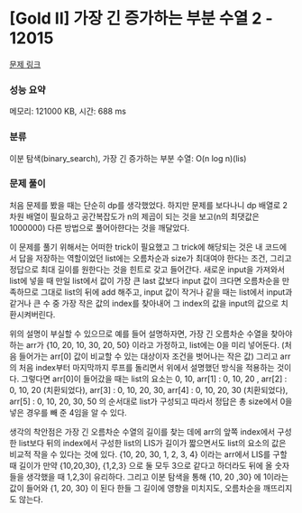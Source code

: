 # [Gold II] 가장 긴 증가하는 부분 수열 2 - 12015 

[문제 링크](https://www.acmicpc.net/problem/12015) 

### 성능 요약

메모리: 121000 KB, 시간: 688 ms

### 분류

이분 탐색(binary_search), 가장 긴 증가하는 부분 수열: O(n log n)(lis)

### 문제 풀이

<p> 처음 문제를 봤을 때는 단순히 dp를 생각했었다. 하지만 문제를 보다나니 dp 배열로 2차원 배열이 필요하고 공간복잡도가 n의 제곱이 되는 것을 보고(n의 최댓값은 1000000) 다른 방법으로 풀어아햔다는 것을 깨달았다.</p>
 
<p> 이 문제를 풀기 위해서는 어떠한 trick이 필요했고 그 trick에 해당되는 것은 내 코드에서 답을 저장하는 역할이었던 list에는 오름차순과 size가 최대여야 한다는 조건, 그리고 정답으로 최대 길이를 원한다는 것을 힌트로 갖고 들어간다. 새로운 input을 가져와서 list에 넣을 때 만일 list에서 값이 가장 큰 last 값보다 input 값이 크다면 오름차순을 만족하므로 그대로 list의 뒤에 add 해주고, input 값이 작거나 같을 때는 list에서 input과 같거나 큰 수 중 가장 작은 값의 index를 찾아내어 그 index의 값을 input의 값으로 치환시켜버린다. </p>

<p> 위의 설명이 부실할 수 있으므로 예를 들어 설명하자면, 가장 긴 오름차순 수열을 찾아야 하는 arr가 {10, 20, 10, 30, 20, 50} 이라고 가정하고, list에는 0을 미리 넣어둔다. (처음 들어가는 arr[0] 값이 비교할 수 있는 대상이자 조건을 벗어나는 작은 값) 그리고 arr의 처음 index부터 마지막까지 루프를 돌리면서 위에서 설명했던 방식을 적용하는 것이다. 그렇다면 arr[0]이 들어갔을 때는 list의 요소는 0, 10, arr[1] : 0, 10, 20 , arr[2] : 0, 10, 20 (치환되었다), arr[3] : 0, 10, 20, 30, arr[4] : 0, 10, 20, 30 (치환되었다), arr[5] : 0, 10, 20, 30, 50 의 순서대로 list가 구성되고 따라서 정답은 총 size에서 0을 넣은 경우를 빼 준 4임을 알 수 있다.

<p> 생각의 착안점은 가장 긴 오름차순 수열의 길이를 찾는 데에 arr의 앞쪽 index에서 구성한 list보다 뒤의 index에서 구성한 list의 LIS가 길이가 짧으면서도 list의 요소의 값은 비교적 작을 수 있다는 것에 있다. {10, 20, 30, 1, 2, 3, 4} 이라는 arr에서 LIS를 구할 때 길이가 만약 {10,20,30}, {1,2,3} 으로 둘 모두 3으로 같다고 하더라도 뒤에 올 숫자들을 생각했을 때 1,2,3이 유리하다. 그리고 이분 탐색을 통해 {10, 20 ,30} 에 1이라는 값이 들어와 {1, 20, 30} 이 된다 한들 그 길이에 영향을 미치지도, 오름차순을 깨뜨리지도 않는다. </p>

